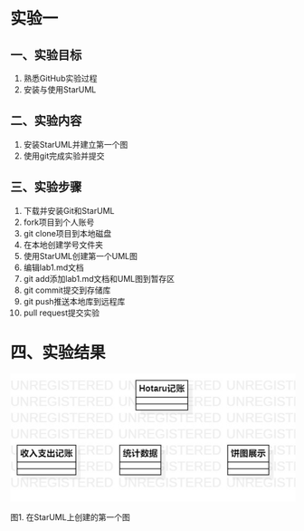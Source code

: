# 实验一

## 一、实验目标
1. 熟悉GitHub实验过程
2. 安装与使用StarUML

## 二、实验内容
1. 安装StarUML并建立第一个图
2. 使用git完成实验并提交

## 三、实验步骤
1. 下载并安装Git和StarUML
2. fork项目到个人账号
3. git clone项目到本地磁盘
4. 在本地创建学号文件夹
5. 使用StarUML创建第一个UML图
6. 编辑lab1.md文档
7. git add添加lab1.md文档和UML图到暂存区
8. git commit提交到存储库
9. git push推送本地库到远程库
10. pull request提交实验

# 四、实验结果
![第一个UML图](./Model1.jpg)

图1. 在StarUML上创建的第一个图